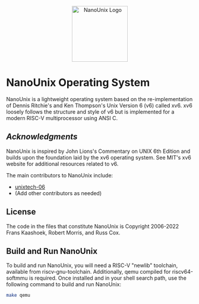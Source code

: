 <p align="center">
  <img src="https://github.com/TMCIT-LowLayer-Institute/NanoUnix/assets/78244973/7b1f4dde-b3fb-46be-a170-d5530a764bac" alt="NanoUnix Logo" width="150" height="150">
</p>

**NanoUnix Operating System**
========================

NanoUnix is a lightweight operating system based on the re-implementation of Dennis Ritchie's and Ken Thompson's Unix Version 6 (v6) called xv6. xv6 loosely follows the structure and style of v6 but is implemented for a modern RISC-V multiprocessor using ANSI C.

*Acknowledgments*
-------------------

NanoUnix is inspired by John Lions's Commentary on UNIX 6th Edition and builds upon the foundation laid by the xv6 operating system. See MIT's xv6 website for additional resources related to v6.

The main contributors to NanoUnix include:

- [unixtech-06](https://github.com/unixtech-06)
- (Add other contributors as needed)

**License**
-----------

The code in the files that constitute NanoUnix is Copyright 2006-2022 Frans Kaashoek, Robert Morris, and Russ Cox.

**Build and Run NanoUnix**
---------------------

To build and run NanoUnix, you will need a RISC-V "newlib" toolchain, available from riscv-gnu-toolchain. Additionally, qemu compiled for riscv64-softmmu is required. Once installed and in your shell search path, use the following command to build and run NanoUnix:

```bash
make qemu

